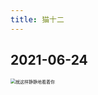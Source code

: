 ```yaml
---
title: 猫十二
---
```


## 2021-06-24

<img src="https://raw.githubusercontent.com/aymfx/pic/mian/img/DSC01819.jpeg" alt="就这样静静地看着你" style="zoom:50%;" />
